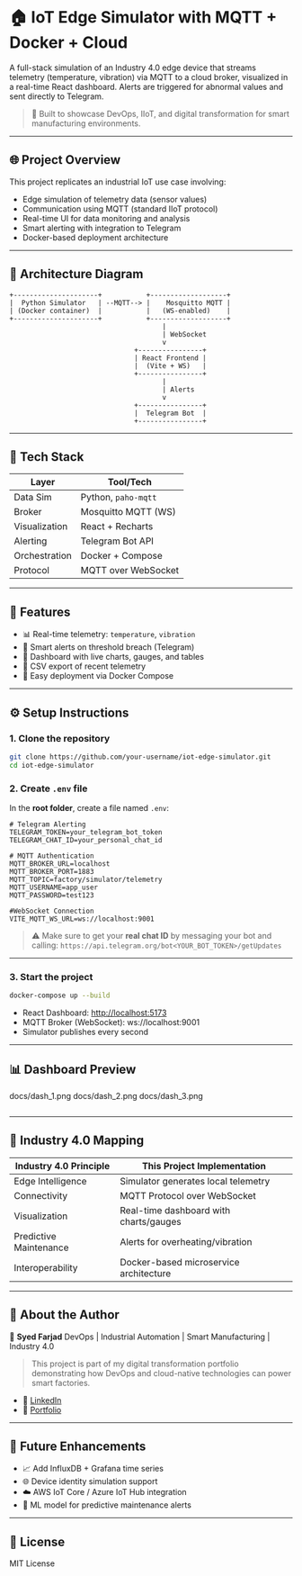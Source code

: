 # 🏠 IoT Edge Simulator with MQTT + Docker + Cloud

A full-stack simulation of an Industry 4.0 edge device that streams telemetry (temperature, vibration) via MQTT to a cloud broker, visualized in a real-time React dashboard. Alerts are triggered for abnormal values and sent directly to Telegram.

> 🌟 Built to showcase DevOps, IIoT, and digital transformation for smart manufacturing environments.

---

## 🌐 Project Overview

This project replicates an industrial IoT use case involving:

* Edge simulation of telemetry data (sensor values)
* Communication using MQTT (standard IIoT protocol)
* Real-time UI for data monitoring and analysis
* Smart alerting with integration to Telegram
* Docker-based deployment architecture

---

## 🧱 Architecture Diagram

```
+---------------------+           +-------------------+
|  Python Simulator   | --MQTT--> |    Mosquitto MQTT |
| (Docker container)  |           |   (WS-enabled)    |
+---------------------+           +-------------------+
                                      |
                                      | WebSocket
                                      v
                               +----------------+
                               | React Frontend |
                               |  (Vite + WS)   |
                               +----------------+
                                      |
                                      | Alerts
                                      v
                               +----------------+
                               |  Telegram Bot  |
                               +----------------+
```

---

## 💠 Tech Stack

| Layer         | Tool/Tech           |
| ------------- | ------------------- |
| Data Sim      | Python, `paho-mqtt` |
| Broker        | Mosquitto MQTT (WS) |
| Visualization | React + Recharts    |
| Alerting      | Telegram Bot API    |
| Orchestration | Docker + Compose    |
| Protocol      | MQTT over WebSocket |

---

## 🚀 Features

* 📊 Real-time telemetry: `temperature`, `vibration`
* 🔔 Smart alerts on threshold breach (Telegram)
* 🧠 Dashboard with live charts, gauges, and tables
* 🪪 CSV export of recent telemetry
* 🐳 Easy deployment via Docker Compose

---

## ⚙️ Setup Instructions

### 1. Clone the repository

```bash
git clone https://github.com/your-username/iot-edge-simulator.git
cd iot-edge-simulator
```

### 2. Create `.env` file

In the **root folder**, create a file named `.env`:

```env
# Telegram Alerting
TELEGRAM_TOKEN=your_telegram_bot_token
TELEGRAM_CHAT_ID=your_personal_chat_id

# MQTT Authentication
MQTT_BROKER_URL=localhost
MQTT_BROKER_PORT=1883
MQTT_TOPIC=factory/simulator/telemetry
MQTT_USERNAME=app_user
MQTT_PASSWORD=test123

#WebSocket Connection
VITE_MQTT_WS_URL=ws://localhost:9001
```

> ⚠️ Make sure to get your **real chat ID** by messaging your bot and calling:
> `https://api.telegram.org/bot<YOUR_BOT_TOKEN>/getUpdates`

---

### 3. Start the project

```bash
docker-compose up --build
```

* React Dashboard: [http://localhost:5173](http://localhost:5173)
* MQTT Broker (WebSocket): ws\://localhost:9001
* Simulator publishes every second

---

## 📊 Dashboard Preview


docs/dash_1.png
docs/dash_2.png
docs/dash_3.png

```
```

---

## 🧠 Industry 4.0 Mapping

| Industry 4.0 Principle | This Project Implementation            |
| ---------------------- | -------------------------------------- |
| Edge Intelligence      | Simulator generates local telemetry    |
| Connectivity           | MQTT Protocol over WebSocket           |
| Visualization          | Real-time dashboard with charts/gauges |
| Predictive Maintenance | Alerts for overheating/vibration       |
| Interoperability       | Docker-based microservice architecture |

---

## 📌 About the Author

👤 **Syed Farjad**
DevOps | Industrial Automation | Smart Manufacturing | Industry 4.0

> This project is part of my digital transformation portfolio demonstrating how DevOps and cloud-native technologies can power smart factories.

* 🔗 [LinkedIn](https://linkedin.com/in/muhammadfarjad2)
* 💼 [Portfolio](https://github.com/syedfarjad23)

---

## 📌 Future Enhancements

* 📈 Add InfluxDB + Grafana time series
* 🌐 Device identity simulation support
* ☁️ AWS IoT Core / Azure IoT Hub integration
* 🧠 ML model for predictive maintenance alerts

---

## 🏃️ License

MIT License
